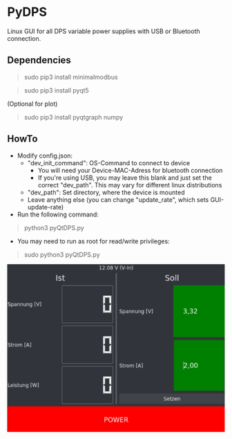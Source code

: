  
# PyDPS
Linux GUI for all DPS variable power supplies with USB or Bluetooth connection.

## Dependencies
> sudo pip3 install minimalmodbus

> sudo pip3 install pyqt5

(Optional for plot)
> sudo pip3 install pyqtgraph numpy

## HowTo
- Modify config.json:
	- "dev_init_command": OS-Command to connect to device
		- You will need your Device-MAC-Adress for bluetooth connection
		- If you're using USB, you may leave this blank and just set the correct "dev_path". This may vary for different linux distributions
	- "dev_path": Set directory, where the device is mounted
	- Leave anything else (you can change "update_rate", which sets GUI-update-rate)
- Run the following command:

> python3 pyQtDPS.py
- You may need to run as root for read/write privileges:

> sudo python3 pyQtDPS.py

![Screenshot](screenshot.png)
